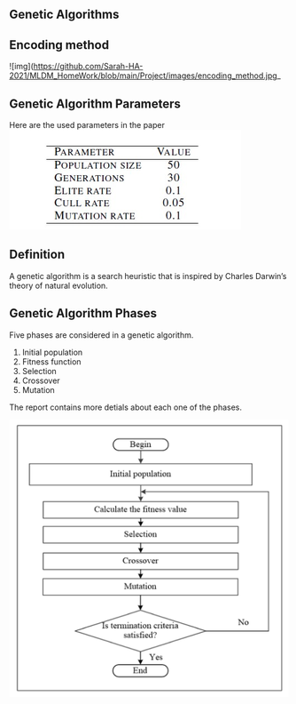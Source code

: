 ## Genetic Algorithms 
## Encoding method 
![img](https://github.com/Sarah-HA-2021/MLDM_HomeWork/blob/main/Project/images/encoding_method.jpg_

## Genetic Algorithm Parameters
Here are the used parameters in the paper 
![img](https://github.com/Sarah-HA-2021/MLDM_HomeWork/blob/main/Project/images/GA_parameters.jpg)

## Definition 
A genetic algorithm is a search heuristic that is inspired by Charles Darwin’s theory of natural evolution.

## Genetic Algorithm Phases 
Five phases are considered in a genetic algorithm.

1. Initial population
2. Fitness function
3. Selection
4. Crossover
5. Mutation

The report contains more detials about each one of the phases.

![img](https://github.com/Sarah-HA-2021/MLDM_HomeWork/blob/main/Project/images/genetic_algorithm.png)
